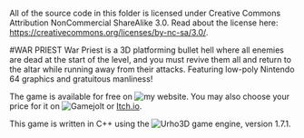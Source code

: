 All of the source code in this folder is licensed under Creative Commons Attribution NonCommercial ShareAlike 3.0.
Read about the license here: https://creativecommons.org/licenses/by-nc-sa/3.0/.

#WAR PRIEST
War Priest is a 3D platforming bullet hell where all enemies are dead at the start of the level, and you must revive them all and return to the altar while running away from their attacks. Featuring low-poly Nintendo 64 graphics and gratuitous manliness!

The game is available for free on ![my website.](https://tophatdemon.com)
You may also choose your price for it on ![Gamejolt](https://gamejolt.com/games/war-priest/401729) or [Itch.io](https://x54321.itch.io/war-priest).

This game is written in C++ using the ![Urho3D](https://urho3d.github.io/) game engine, version 1.7.1.

